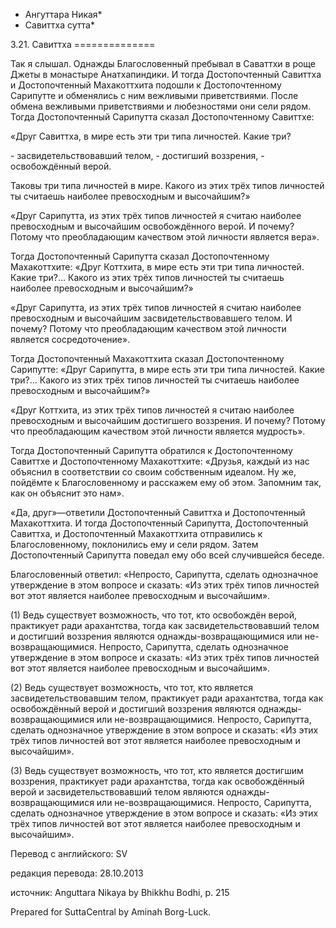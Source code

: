 * Ангуттара Никая*
* Савиттха сутта*

3\.21\. Савиттха
\=\=\=\=\=\=\=\=\=\=\=\=\=\=

Так я слышал\. Однажды Благословенный пребывал в Саваттхи в роще Джеты в монастыре Анатхапиндики\. И тогда Достопочтенный Савиттха и Достопочтенный Махакоттхита подошли к Достопочтенному Сарипутте и обменялись с ним вежливыми приветствиями\. После обмена вежливыми приветствиями и любезностями они сели рядом\. Тогда Достопочтенный Сарипутта сказал Достопочтенному Савиттхе:

«Друг Савиттха, в мире есть эти три типа личностей\. Какие три?

\- засвидетельствовавший телом,
\- достигший воззрения,
\- освобождённый верой\.

Таковы три типа личностей в мире\. Какого из этих трёх типов личностей ты считаешь наиболее превосходным и высочайшим?»

«Друг Сарипутта, из этих трёх типов личностей я считаю наиболее превосходным и высочайшим освобождённого верой\. И почему? Потому что преобладающим качеством этой личности является вера»\.

Тогда Достопочтенный Сарипутта сказал Достопочтенному Махакоттхите: «Друг Коттхита, в мире есть эти три типа личностей\. Какие три?… Какого из этих трёх типов личностей ты считаешь наиболее превосходным и высочайшим?»

«Друг Сарипутта, из этих трёх типов личностей я считаю наиболее превосходным и высочайшим засвидетельствовавшего телом\. И почему? Потому что преобладающим качеством этой личности является сосредоточение»\.

Тогда Достопочтенный Махакоттхита сказал Достопочтенному Сарипутте: «Друг Сарипутта, в мире есть эти три типа личностей\. Какие три?… Какого из этих трёх типов личностей ты считаешь наиболее превосходным и высочайшим?»

«Друг Коттхита, из этих трёх типов личностей я считаю наиболее превосходным и высочайшим достигшего воззрения\. И почему? Потому что преобладающим качеством этой личности является мудрость»\.

Тогда Достопочтенный Сарипутта обратился к Достопочтенному Савиттхе и Достопочтенному Махакоттхите: «Друзья, каждый из нас объяснил в соответствии со своим собственным идеалом\. Ну же, пойдёмте к Благословенному и расскажем ему об этом\. Запомним так, как он объяснит это нам»\.

«Да, друг»—ответили Достопочтенный Савиттха и Достопочтенный Махакоттхита\. И тогда Достопочтенный Сарипутта, Достопочтенный Савиттха, и Достопочтенный Махакоттхита отправились к Благословенному, поклонились ему и сели рядом\. Затем Достопочтенный Сарипутта поведал ему обо всей случившейся беседе\.

Благословенный ответил: «Непросто, Сарипутта, сделать однозначное утверждение в этом вопросе и сказать: «Из этих трёх типов личностей вот этот является наиболее превосходным и высочайшим»\.

\(1\) Ведь существует возможность, что тот, кто освобождён верой, практикует ради арахантства, тогда как засвидетельствовавший телом и достигший воззрения являются однажды\-возвращающимися или не\-возвращающимися\. Непросто, Сарипутта, сделать однозначное утверждение в этом вопросе и сказать: «Из этих трёх типов личностей вот этот является наиболее превосходным и высочайшим»\.

\(2\) Ведь существует возможность, что тот, кто является засвидетельствовавшим телом, практикует ради арахантства, тогда как освобождённый верой и достигший воззрения являются однажды\-возвращающимися или не\-возвращающимися\. Непросто, Сарипутта, сделать однозначное утверждение в этом вопросе и сказать: «Из этих трёх типов личностей вот этот является наиболее превосходным и высочайшим»\.

\(3\) Ведь существует возможность, что тот, кто является достигшим воззрения, практикует ради арахантства, тогда как освобождённый верой и засвидетельствовавший телом являются однажды\-возвращающимися или не\-возвращающимися\. Непросто, Сарипутта, сделать однозначное утверждение в этом вопросе и сказать: «Из этих трёх типов личностей вот этот является наиболее превосходным и высочайшим»\.

Перевод с английского: SV

редакция перевода: 28\.10\.2013

источник: Anguttara Nikaya by Bhikkhu Bodhi, p\. 215

Prepared for SuttaCentral by Aminah Borg\-Luck\.